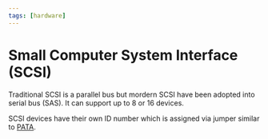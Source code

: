 ```yaml
---
tags: [hardware]
---
```


# Small Computer System Interface (SCSI)

Traditional SCSI is a parallel bus but mordern SCSI have been adopted into
serial bus (SAS). It can support up to 8 or 16 devices.

SCSI devices have their own ID number which is assigned via jumper similar to
[PATA](202202041659.md).
